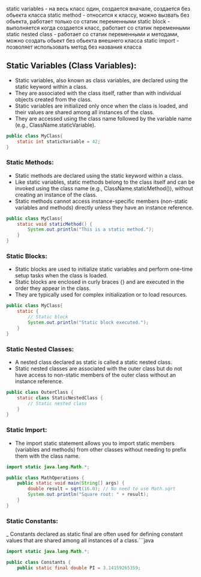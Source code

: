 static variables - на весь класс один, создается вначале, создается без обьекта класса
static method - относится к классу, можно вызвать без обьекта, работает только со статик переменными
static block - выполняется когда создается класс, работает со статик переменными
static nested class - работает со статик переменными и методами, можно создать обьект без обьекта внешнего класса
static import - позволяет использовать метод без названия класса


## Static Variables (Class Variables):
- Static variables, also known as class variables, are declared using the static keyword within a class.
- They are associated with the class itself, rather than with individual objects created from the class.
- Static variables are initialized only once when the class is loaded, and their values are shared among all instances of the class.
- They are accessed using the class name followed by the variable name (e.g., ClassName.staticVariable).
```java
public class MyClass{
    static int staticVariable = 42;
} 
```
### Static Methods:

- Static methods are declared using the static keyword within a class.
- Like static variables, static methods belong to the class itself and can be invoked using the class name (e.g., ClassName.staticMethod()), without creating an instance of the class.
- Static methods cannot access instance-specific members (non-static variables and methods) directly unless they have an instance reference.

```java
public class MyClass{
    static void staticMethod() {
        System.out.println("This is a static method.");
    }
} 
```

### Static Blocks:

- Static blocks are used to initialize static variables and perform one-time setup tasks when the class is loaded.
- Static blocks are enclosed in curly braces {} and are executed in the order they appear in the class.
- They are typically used for complex initialization or to load resources.
```java
public class MyClass{
    static {
        // Static block
        System.out.println("Static block executed.");
    }
}
```

### Static Nested Classes:

- A nested class declared as static is called a static nested class.
- Static nested classes are associated with the outer class but do not have access to non-static members of the outer class without an instance reference.
```java
public class OuterClass {
    static class StaticNestedClass {
        // Static nested class
    }
}
```
### Static Import:

- The import static statement allows you to import static members (variables and methods) from other classes without needing to prefix them with the class name.
```java
import static java.lang.Math.*;

public class MathOperations {
    public static void main(String[] args) {
        double result = sqrt(16.0); // No need to use Math.sqrt
        System.out.println("Square root: " + result);
    }
}
```

### Static Constants:

_ Constants declared as static final are often used for defining constant values that are shared among all instances of a class.```java

```java 
import static java.lang.Math.*;

public class Constants {
    public static final double PI = 3.14159265359;

```
